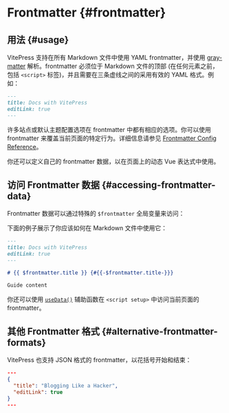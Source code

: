 # Frontmatter {#frontmatter}

## 用法 {#usage}

VitePress 支持在所有 Markdown 文件中使用 YAML frontmatter，并使用 [gray-matter](https://github.com/jonschlinkert/gray-matter) 解析。frontmatter 必须位于 Markdown 文件的顶部 (在任何元素之前，包括 `<script>` 标签)，并且需要在三条虚线之间的采用有效的 YAML 格式。例如：

```md
---
title: Docs with VitePress
editLink: true
---
```

许多站点或默认主题配置选项在 frontmatter 中都有相应的选项。你可以使用 frontmatter 来覆盖当前页面的特定行为。详细信息请参见 [Frontmatter Config Reference](../reference/frontmatter-config)。

你还可以定义自己的 frontmatter 数据，以在页面上的动态 Vue 表达式中使用。

## 访问 Frontmatter 数据 {#accessing-frontmatter-data}

Frontmatter 数据可以通过特殊的 `$frontmatter` 全局变量来访问：

下面的例子展示了你应该如何在 Markdown 文件中使用它：

```md
---
title: Docs with VitePress
editLink: true
---

# {{ $frontmatter.title }} {#{{-$frontmatter.title-}}}

Guide content
```

你还可以使用 [`useData()`](../reference/runtime-api#usedata) 辅助函数在 `<script setup>` 中访问当前页面的 frontmatter。

## 其他 Frontmatter 格式 {#alternative-frontmatter-formats}

VitePress 也支持 JSON 格式的 frontmatter，以花括号开始和结束：

```json
---
{
  "title": "Blogging Like a Hacker",
  "editLink": true
}
---
```
